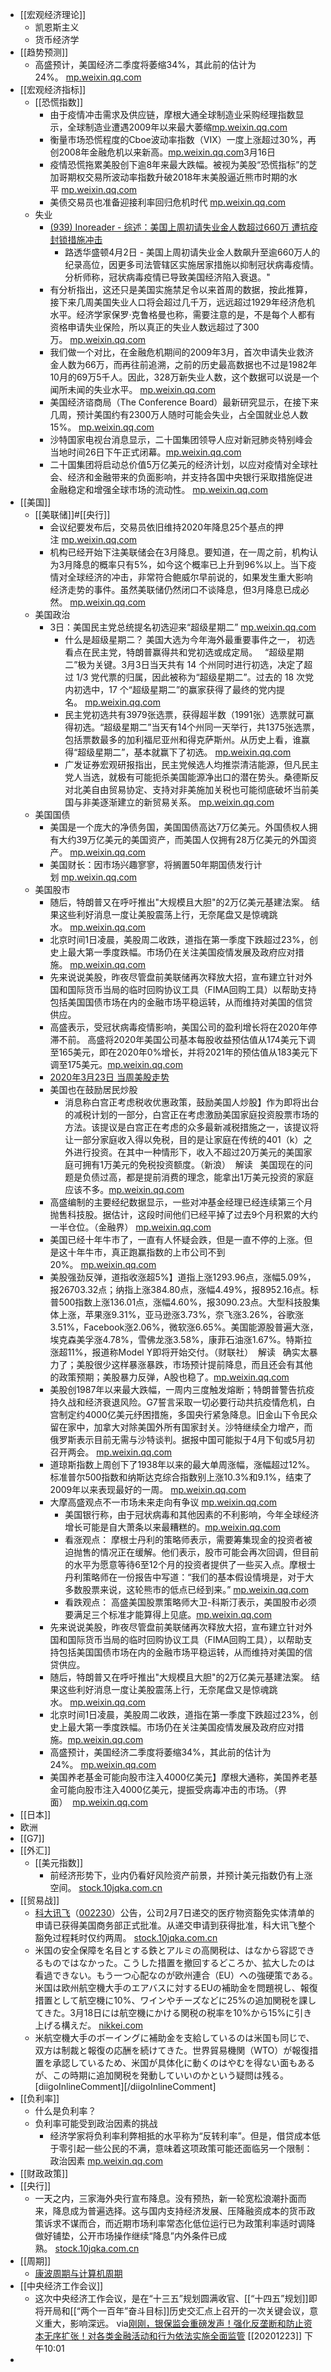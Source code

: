 - [[宏观经济理论]]
    - 凯恩斯主义
    - 货币经济学
- [[趋势预测]]
    - 高盛预计，美国经济二季度将萎缩34%，其此前的估计为24%。 [mp.weixin.qq.com](https://mp.weixin.qq.com/s?__biz=MzA5MDEzNjQwMA==&mid=2655193858&idx=1&sn=22b1c2d3ad33fd592908f86f639a28f3&chksm=8ba7e13dbcd0682bf93016aa09ceab7cd301890e9d3894ab450d372a7ef63d60c5cd29e252ad)
- [[宏观经济指标]]
    - [[恐慌指数]]
        - 由于疫情冲击需求及供应链，摩根大通全球制造业采购经理指数显示，全球制造业遭遇2009年以来最大萎缩[mp.weixin.qq.com](https://mp.weixin.qq.com/s?__biz=MzAxNDM1NjA1Nw==&amp;mid=2667689714&amp;idx=1&amp;sn=54bf5ce8b7dd3fc8ee8fd62c29622a9e&amp;chksm=81618dc4b61604d299682797e397ba4264206f9f3013f71dc12ec2094524ba7d7f9fcc17a38c)
        - 衡量市场恐慌程度的Cboe波动率指数（VIX）一度上涨超过30%，再创2008年金融危机以来新高。[mp.weixin.qq.com](https://mp.weixin.qq.com/s?__biz=MzA5MDEzNjQwMA==&mid=2655191068&idx=1&sn=0f42601cbb65c8cad627c39fab37faaf&chksm=8ba7ea23bcd0633576816ec68d7174a2a467b7768a4e5d32917a4193d055eff86e864cdc5cfe)3月16日
        - 疫情恐慌拖累美股创下逾8年来最大跌幅。被视为美股“恐慌指标”的芝加哥期权交易所波动率指数升破2018年末美股逼近熊市时期的水平 [mp.weixin.qq.com](https://mp.weixin.qq.com/s?__biz=MzAxNDM1NjA1Nw==&mid=2667689697&idx=1&sn=37a3a653c993774634e5994f137c1afb&chksm=81618dd7b61604c105adc44c32fc7f380b60e8b136a61d07d1843c4cd816edf097690a640cfb)
        - 美债交易员也准备迎接利率回归危机时代 [mp.weixin.qq.com](https://mp.weixin.qq.com/s?__biz=MzAxNDM1NjA1Nw==&mid=2667689697&idx=1&sn=37a3a653c993774634e5994f137c1afb&chksm=81618dd7b61604c105adc44c32fc7f380b60e8b136a61d07d1843c4cd816edf097690a640cfb)
    - 失业
        - [(939) Inoreader - 综述：美国上周初请失业金人数超过660万 遭抗疫封锁措施冲击](https://www.diigo.com/outliner/diigo_items/904019/12128769/546176916?key=34d57b46e1)
            - 路透华盛顿4月2日 - 美国上周初请失业金人数飙升至逾660万人的纪录高位，因更多司法管辖区实施居家措施以抑制冠状病毒疫情。分析师称，冠状病毒疫情已导致美国经济陷入衰退。"
        - 有分析指出，这还只是美国实施禁足令以来首周的数据，按此推算，接下来几周美国失业人口将会超过几千万，远远超过1929年经济危机水平。经济学家保罗·克鲁格曼也称，需要注意的是，不是每个人都有资格申请失业保险，所以真正的失业人数远超过了300万。 [mp.weixin.qq.com](https://mp.weixin.qq.com/s?__biz=MzA5MDEzNjQwMA==&mid=2655193075&idx=1&sn=067ac1dc7a21445dba36df14ae809974&chksm=8ba7edccbcd064da6261672f91056749cc41c2c9356d316faedc2385f5b4fd2891123d398f16)
        - 我们做一个对比，在金融危机期间的2009年3月，首次申请失业救济金人数为66万，而再往前追溯，之前的历史最高数据也不过是1982年10月的69万5千人。因此，328万新失业人数，这个数据可以说是一个闻所未闻的失业水平。 [mp.weixin.qq.com](https://mp.weixin.qq.com/s?__biz=MzA5MDEzNjQwMA==&mid=2655193075&idx=1&sn=067ac1dc7a21445dba36df14ae809974&chksm=8ba7edccbcd064da6261672f91056749cc41c2c9356d316faedc2385f5b4fd2891123d398f16)
        - 美国经济谘商局（The Conference Board）最新研究显示，在接下来几周，预计美国约有2300万人随时可能会失业，占全国就业总人数15%。 [mp.weixin.qq.com](https://mp.weixin.qq.com/s?__biz=MzA5MDEzNjQwMA==&mid=2655193075&idx=1&sn=067ac1dc7a21445dba36df14ae809974&chksm=8ba7edccbcd064da6261672f91056749cc41c2c9356d316faedc2385f5b4fd2891123d398f16)
        - 沙特国家电视台消息显示，二十国集团领导人应对新冠肺炎特别峰会当地时间26日下午正式闭幕。[mp.weixin.qq.com](https://mp.weixin.qq.com/s?__biz=MzA5MDEzNjQwMA==&mid=2655193075&idx=1&sn=067ac1dc7a21445dba36df14ae809974&chksm=8ba7edccbcd064da6261672f91056749cc41c2c9356d316faedc2385f5b4fd2891123d398f16)
        - 二十国集团将启动总价值5万亿美元的经济计划，以应对疫情对全球社会、经济和金融带来的负面影响，并支持各国中央银行采取措施促进金融稳定和增强全球市场的流动性。 [mp.weixin.qq.com](https://mp.weixin.qq.com/s?__biz=MzA5MDEzNjQwMA==&mid=2655193075&idx=1&sn=067ac1dc7a21445dba36df14ae809974&chksm=8ba7edccbcd064da6261672f91056749cc41c2c9356d316faedc2385f5b4fd2891123d398f16)
- [[美国]]
    - [[美联储]]#[[央行]]
        - 会议纪要发布后，交易员依旧维持2020年降息25个基点的押注 [mp.weixin.qq.com](https://mp.weixin.qq.com/s?__biz=MzAxNDM1NjA1Nw==&mid=2667689636&idx=1&sn=8dcc447090eb0d057c5ce46dcaecc9c7&chksm=81618d92b61604845da96fa26547bdf780b4ab9b2de301ebab4c1ca5cb194995e3e17a35c033)
        - 机构已经开始下注美联储会在3月降息。要知道，在一周之前，机构认为3月降息的概率只有5%，如今这个概率已上升到96%以上。当下疫情对全球经济的冲击，非常符合鲍威尔早前说的，如果发生重大影响经济走势的事件。虽然美联储仍然闭口不谈降息，但3月降息已成必然。 [mp.weixin.qq.com](https://mp.weixin.qq.com/s?__biz=MzI4Mzc0ODQxOQ==&mid=2247492261&idx=1&sn=91ebd47af424d5114c3a5becb556f1e9&chksm=eb875389dcf0da9fed4922b4cea19f78028597fc664eceba40598dc117a748493724e8f72e31)
    - 美国政治
        - 3日：美国民主党总统提名初选迎来“超级星期二” [mp.weixin.qq.com](https://mp.weixin.qq.com/s?__biz=MzAxNDM1NjA1Nw==&mid=2667689714&idx=1&sn=54bf5ce8b7dd3fc8ee8fd62c29622a9e&chksm=81618dc4b61604d299682797e397ba4264206f9f3013f71dc12ec2094524ba7d7f9fcc17a38c)
            - 什么是超级星期二？ 美国大选为今年海外最重要事件之一， 初选看点在民主党，特朗普赢得共和党初选或成定局。   “超级星期二”极为关键。3月3日当天共有 14 个州同时进行初选，决定了超过 1/3 党代票的归属，因此被称为“超级星期二”。过去的 18 次党内初选中，17 个“超级星期二”的赢家获得了最终的党内提名。 [mp.weixin.qq.com](https://mp.weixin.qq.com/s?__biz=MzA5MDEzNjQwMA==&mid=2655189055&idx=1&sn=f27473dda8114f9f71d2124ee726ff23&chksm=8ba61200bcd19b16c84b0332a077030e500481f2dac5bf0deadc22e9fc079cefa848696e1765)
            - 民主党初选共有3979张选票，获得超半数（1991张）选票就可赢得初选。“超级星期二”当天有14个州同一天举行，共1375张选票，包括票数最多的加利福尼亚州和得克萨斯州。从历史上看，谁赢得“超级星期二”，基本就赢下了初选。 [mp.weixin.qq.com](https://mp.weixin.qq.com/s?__biz=MzA5MDEzNjQwMA==&mid=2655189055&idx=1&sn=f27473dda8114f9f71d2124ee726ff23&chksm=8ba61200bcd19b16c84b0332a077030e500481f2dac5bf0deadc22e9fc079cefa848696e1765)
            - 广发证券宏观研报指出，民主党候选人均推崇清洁能源，但凡民主党人当选，就极有可能扼杀美国能源净出口的潜在势头。桑德斯反对北美自由贸易协定、支持对非美施加关税也可能彻底破坏当前美国与非美逐渐建立的新贸易关系。 [mp.weixin.qq.com](https://mp.weixin.qq.com/s?__biz=MzA5MDEzNjQwMA==&mid=2655189055&idx=1&sn=f27473dda8114f9f71d2124ee726ff23&chksm=8ba61200bcd19b16c84b0332a077030e500481f2dac5bf0deadc22e9fc079cefa848696e1765)
    - 美国国债
        - 美国是一个庞大的净债务国，美国国债高达7万亿美元。外国债权人拥有大约39万亿美元的美国资产，而美国人仅拥有28万亿美元的外国资产。 [mp.weixin.qq.com](https://mp.weixin.qq.com/s?__biz=MzA5MDEzNjQwMA==&mid=2655193858&idx=1&sn=22b1c2d3ad33fd592908f86f639a28f3&chksm=8ba7e13dbcd0682bf93016aa09ceab7cd301890e9d3894ab450d372a7ef63d60c5cd29e252ad)
        - 美国财长：因市场兴趣寥寥，将搁置50年期国债发行计划 [mp.weixin.qq.com](https://mp.weixin.qq.com/s?__biz=MzAxNDM1NjA1Nw==&mid=2667689728&idx=1&sn=8154eab28b237e4c0f850b1e157ff109&chksm=81618c36b6160520f37962057885b0aea8b6a0fe4ff76439ff00809498223976c0ae6bc519f3)
    - 美国股市
        - 随后，特朗普又在呼吁推出"大规模且大胆"的2万亿美元基建法案。 结果这些利好消息一度让美股震荡上行，无奈尾盘又是惊魂跳水。 [mp.weixin.qq.com](https://mp.weixin.qq.com/s?__biz=MzA5MDEzNjQwMA==&amp;amp;mid=2655193858&amp;amp;idx=1&amp;amp;sn=22b1c2d3ad33fd592908f86f639a28f3&amp;amp;chksm=8ba7e13dbcd0682bf93016aa09ceab7cd301890e9d3894ab450d372a7ef63d60c5cd29e252ad)
        - 北京时间1日凌晨，美股周二收跌，道指在第一季度下跌超过23%，创史上最大第一季度跌幅。市场仍在关注美国疫情发展及政府应对措施。 [mp.weixin.qq.com](https://mp.weixin.qq.com/s?__biz=MzA5MDEzNjQwMA==&mid=2655193858&idx=1&sn=22b1c2d3ad33fd592908f86f639a28f3&chksm=8ba7e13dbcd0682bf93016aa09ceab7cd301890e9d3894ab450d372a7ef63d60c5cd29e252ad)
        - 先来说说美股，昨夜尽管盘前美联储再次释放大招，宣布建立针对外国和国际货币当局的临时回购协议工具（FIMA回购工具）以帮助支持包括美国国债市场在内的金融市场平稳运转，从而维持对美国的信贷供应。
        - 高盛表示，受冠状病毒疫情影响，美国公司的盈利增长将在2020年停滞不前。 高盛将2020年美国公司基本每股收益预估值从174美元下调至165美元，即在2020年0%增长，并将2021年的预估值从183美元下调至175美元。[mp.weixin.qq.com](https://mp.weixin.qq.com/s?__biz=MzA5MDEzNjQwMA==&mid=2655188067&idx=1&sn=da840cd7a97bd0f6bcae89fc2341a767&chksm=8ba61e5cbcd1974a8e7ec7be00ed6d3b5a9df8530e263da6bfe8c2c1d64c71fd96413241c66c)
        - [2020年3月23日 当周美股走势](https://mp.weixin.qq.com/s?__biz=MzA5MDEzNjQwMA==&mid=2655192456&idx=1&sn=80f8e03595f51d1470f26588cec9983f&chksm=8ba7efb7bcd066a177e5f9c5d8923226bd7efcbcc7d58e619995190e2fb09877e9a22f6fc8d7)
        - 美国也在鼓励居民炒股
            - 消息称白宫正考虑税收优惠政策，鼓励美国人炒股】作为即将出台的减税计划的一部分，白宫正在考虑激励美国家庭投资股票市场的方法。该提议是白宫正在考虑的众多最新减税措施之一，该提议将让一部分家庭收入得以免税，目的是让家庭在传统的401（k）之外进行投资。在其中一种情形下，收入不超过20万美元的美国家庭可拥有1万美元的免税投资额度。（新浪）  解读   美国现在的问题是负债过高，都是提前消费的理念，能拿出1万美元投资的家庭应该不多。[mp.weixin.qq.com](https://mp.weixin.qq.com/s?__biz=MTA3NDI5ODU0MQ==&mid=2655802276&idx=1&sn=3d8a8b6bb0b38e424809bb0ff154acef&chksm=738f7a6644f8f3700e14a49f49152c5ac2536830b13002ad14ce9b026bac3d6042e5274841b1)
        - 高盛编制的主要经纪数据显示，一些对冲基金经理已经连续第三个月抛售科技股。据估计，这段时间他们已经平掉了过去9个月积累的大约一半仓位。（金融界） [mp.weixin.qq.com](https://mp.weixin.qq.com/s?__biz=MTA3NDI5ODU0MQ==&mid=2655802645&idx=1&sn=a3d8f642cb8974ef569f0a2386d73c2c&chksm=738f7cd744f8f5c161af22143089dcf3ea868dd5aa43ceb4e4baec6a16a95f553a11b696ced9)
        - 美国已经十年牛市了，一直有人怀疑会跌，但是一直不停的上涨。但是这十年牛市，真正跑赢指数的上市公司不到20%。 [mp.weixin.qq.com](https://mp.weixin.qq.com/s?__biz=MTA3NDI5ODU0MQ==&mid=2655802684&idx=1&sn=fb441cd562c2f3d23ba0e8474a9eff8d&chksm=738f7cfe44f8f5e815fe2bf6415641e4cb252151188e304449dd48c01f268852a747cc17c008)
        - 美股强劲反弹，道指收涨超5%】道指上涨1293.96点，涨幅5.09%，报26703.32点；纳指上涨384.80点，涨幅4.49%，报8952.16点。标普500指数上涨136.01点，涨幅4.60%，报3090.23点。大型科技股集体上涨，苹果涨9.31%，亚马逊涨3.73%，奈飞涨3.26%，谷歌涨3.51%，Facebook涨2.06%，微软涨6.65%。美国能源股普遍大涨，埃克森美孚涨4.78%，雪佛龙涨3.58%，康菲石油涨1.67%。特斯拉涨超11%，报道称Model Y即将开始交付。（财联社）  解读   确实太暴力了；美股很少这样暴涨暴跌，市场预计提前降息，而且还会有其他的政策预期；美股暴力反弹，A股也稳了。[mp.weixin.qq.com](https://mp.weixin.qq.com/s?__biz=MTA3NDI5ODU0MQ==&mid=2655802900&idx=1&sn=1d28ee2e5414c5bffbf8002d7bd3617d&chksm=738f7fd644f8f6c0eb829f5b8402f85a0dd16beea4bf66967a3fe757dc82ae3300b31d646149)
        - 美股创1987年以来最大跌幅，一周内三度触发熔断；特朗普警告抗疫持久战和经济衰退风险。G7誓言采取一切必要行动共抗疫情危机，白宫制定约4000亿美元纾困措施，多国央行紧急降息。旧金山下令民众留在家中，加拿大对除美国外所有国家封关。沙特继续全力增产，而俄罗斯表示目前无需与沙特谈判。据报中国可能拟于4月下旬或5月初召开两会。 [mp.weixin.qq.com](https://mp.weixin.qq.com/s?__biz=MzAxNDM1NjA1Nw==&mid=2667689828&idx=1&sn=c8fbd84e9f49ddb87cf1765804a21ac7&chksm=81618c52b6160544d1fac5a384d14e3e99c9070094ef1fb6aee4b7cf61b64a0956dde8c7d311)
        - 道琼斯指数上周创下了1938年以来的最大单周涨幅，涨幅超过12%。标准普尔500指数和纳斯达克综合指数别上涨10.3%和9.1%，结束了2009年以来表现最好的一周。 [mp.weixin.qq.com](https://mp.weixin.qq.com/s?__biz=MzA5MDEzNjQwMA==&mid=2655193688&idx=1&sn=eba0187f1abefc48760b1d28a5b6e3c4&chksm=8ba7e067bcd06971fd7945bdf34e4db1bf25c7ffa781a8f776681c987d8abae623dfbfdd127d)
        - 大摩高盛观点不一市场未来走向有争议 [mp.weixin.qq.com](https://mp.weixin.qq.com/s?__biz=MzA5MDEzNjQwMA==&mid=2655193688&idx=1&sn=eba0187f1abefc48760b1d28a5b6e3c4&chksm=8ba7e067bcd06971fd7945bdf34e4db1bf25c7ffa781a8f776681c987d8abae623dfbfdd127d)
            - 美国银行称，由于冠状病毒和其他因素的不利影响，今年全球经济增长可能是自大萧条以来最糟糕的。[mp.weixin.qq.com](https://mp.weixin.qq.com/s?__biz=MzA5MDEzNjQwMA==&mid=2655188067&idx=1&sn=da840cd7a97bd0f6bcae89fc2341a767&chksm=8ba61e5cbcd1974a8e7ec7be00ed6d3b5a9df8530e263da6bfe8c2c1d64c71fd96413241c66c)
            - 看涨观点： 摩根士丹利的策略师表示，需要筹集现金的投资者被迫抛售的情况正在缓解。他们表示，股市可能会再次回调，但目前的水平为愿意等待6至12个月的投资者提供了一些买入点。摩根士丹利策略师在一份报告中写道：“我们的基本假设情境是，对于大多数股票来说，这轮熊市的低点已经到来。” [mp.weixin.qq.com](https://mp.weixin.qq.com/s?__biz=MzA5MDEzNjQwMA==&mid=2655193688&idx=1&sn=eba0187f1abefc48760b1d28a5b6e3c4&chksm=8ba7e067bcd06971fd7945bdf34e4db1bf25c7ffa781a8f776681c987d8abae623dfbfdd127d)
            - 看跌观点： 高盛美国股票策略师大卫-科斯汀表示，美国股市必须要满足三个标准才能算得上见底。[mp.weixin.qq.com](https://mp.weixin.qq.com/s?__biz=MzA5MDEzNjQwMA==&mid=2655193688&idx=1&sn=eba0187f1abefc48760b1d28a5b6e3c4&chksm=8ba7e067bcd06971fd7945bdf34e4db1bf25c7ffa781a8f776681c987d8abae623dfbfdd127d)
        - 先来说说美股，昨夜尽管盘前美联储再次释放大招，宣布建立针对外国和国际货币当局的临时回购协议工具（FIMA回购工具），以帮助支持包括美国国债市场在内的金融市场平稳运转，从而维持对美国的信贷供应。
        - 随后，特朗普又在呼吁推出"大规模且大胆"的2万亿美元基建法案。 结果这些利好消息一度让美股震荡上行，无奈尾盘又是惊魂跳水。 [mp.weixin.qq.com](https://mp.weixin.qq.com/s?__biz=MzA5MDEzNjQwMA==&amp;amp;mid=2655193858&amp;amp;idx=1&amp;amp;sn=22b1c2d3ad33fd592908f86f639a28f3&amp;amp;chksm=8ba7e13dbcd0682bf93016aa09ceab7cd301890e9d3894ab450d372a7ef63d60c5cd29e252ad)
        - 北京时间1日凌晨，美股周二收跌，道指在第一季度下跌超过23%，创史上最大第一季度跌幅。市场仍在关注美国疫情发展及政府应对措施。[mp.weixin.qq.com](https://mp.weixin.qq.com/s?__biz=MzA5MDEzNjQwMA==&mid=2655193858&idx=1&sn=22b1c2d3ad33fd592908f86f639a28f3&chksm=8ba7e13dbcd0682bf93016aa09ceab7cd301890e9d3894ab450d372a7ef63d60c5cd29e252ad)
        - 高盛预计，美国经济二季度将萎缩34%，其此前的估计为24%。 [mp.weixin.qq.com](https://mp.weixin.qq.com/s?__biz=MzA5MDEzNjQwMA==&mid=2655193858&idx=1&sn=22b1c2d3ad33fd592908f86f639a28f3&chksm=8ba7e13dbcd0682bf93016aa09ceab7cd301890e9d3894ab450d372a7ef63d60c5cd29e252ad)
        - 美国养老基金可能向股市注入4000亿美元】摩根大通称，美国养老基金可能向股市注入4000亿美元，提振受病毒冲击的市场。（界面）  [mp.weixin.qq.com](https://mp.weixin.qq.com/s?__biz=MTA3NDI5ODU0MQ==&mid=2655803911&idx=1&sn=95e1219a492c093960d82a99bf0caa34&chksm=738f73c544f8fad376ee570f42310cca11e4e4f71b63627542a97b689d24bee182af405ad17d0)
- [[日本]]
- 欧洲
- [[G7]]
- [[外汇]]
    - [[美元指数]]
        - 前经济形势下，业内仍看好风险资产前景，并预计美元指数仍有上涨空间。 [stock.10jqka.com.cn](http://stock.10jqka.com.cn/20200217/c617538622.shtml)
- [[贸易战]]
    - [科大讯飞](http://stockpage.10jqka.com.cn/002230/)（[002230](http://stockpage.10jqka.com.cn/002230/)）公告，公司2月7日递交的医疗物资豁免实体清单的申请已获得美国商务部正式批准。从递交申请到获得批准，科大讯飞整个豁免过程耗时仅约两周。 [stock.10jqka.com.cn](http://stock.10jqka.com.cn/20200224/c617741571.shtml)
    - 米国の安全保障を名目とする鉄とアルミの高関税は、はなから容認できるものではなかった。こうした措置を撤回するどころか、拡大したのは看過できない。もう一つ心配なのが欧州連合（EU）への強硬策である。米国は欧州航空機大手のエアバスに対するEUの補助金を問題視し、報復措置として航空機に10%、ワインやチーズなどに25%の追加関税を課してきた。3月18日には航空機にかける関税の税率を10%から15%に引き上げる構えだ。 [nikkei.com](https://www.nikkei.com/article/DGXMZO56133020X20C20A2SHF000/)
    - 米航空機大手のボーイングに補助金を支給しているのは米国も同じで、双方は制裁と報復の応酬を続けてきた。世界貿易機関（WTO）が報復措置を承認しているため、米国が具体化に動くのはやむを得ない面もあるが、この時期に追加関税を発動していいのかという疑問は残る。 [diigoInlineComment][/diigoInlineComment]
- [[负利率]]
    - 什么是负利率？
    - 负利率可能受到政治因素的挑战
        - 经济学家将负利率利弊相抵的水平称为“反转利率”。但是，借贷成本低于零引起一些公民的不满，意味着这项政策可能还面临另一个限制：政治因素 [mp.weixin.qq.com](https://mp.weixin.qq.com/s?__biz=MzI4Mzc0ODQxOQ==&amp;mid=2247491991&amp;idx=1&amp;sn=e2db5dbd2aa2c6d33d208732d7ee5563&amp;chksm=eb8750bbdcf0d9adfd459460c13defd1ec9b5622c03bf100838528b5893e153e648a1e53beb1)
- [[财政政策]]
- [[央行]]
    - 一天之内，三家海外央行宣布降息。没有预热，新一轮宽松浪潮扑面而来，降息成为普遍选择。这与国内支持经济发展、压降融资成本的货币政策诉求不谋而合，而近期市场利率常态化低位运行已为政策利率适时调降做好铺垫，公开市场操作继续“降息”内外条件已成熟。 [stock.10jqka.com.cn](http://stock.10jqka.com.cn/20200304/c618075205.shtml)
- [[周期]]
    - [康波周期与计算机周期](https://www.diigo.com/outliner/diigo_items/904019/12128769/540717679?key=34d57b46e1)
- [[中央经济工作会议]]
    - 这次中央经济工作会议，是在“十三五”规划圆满收官、[[“十四五”规划]]即将开局和[[“两个一百年”奋斗目标]]历史交汇点上召开的一次关键会议，意义重大，影响深远。
via[刚刚，银保监会重磅发声！强化反垄断和防止资本无序扩张！对各类金融活动和行为依法实施全面监管](https://mp.weixin.qq.com/s?__biz=MzA5MDEzNjQwMA==&mid=2655311514&idx=3&sn=7b75c68cd9ed7eee531540ae4da9d4d0&chksm=8ba03ca5bcd7b5b30069655a05a596919a4d041a9a2f2dd1da240903d8a89f0b2c50be372873)
[[20201223]] 下午10:01
- 
